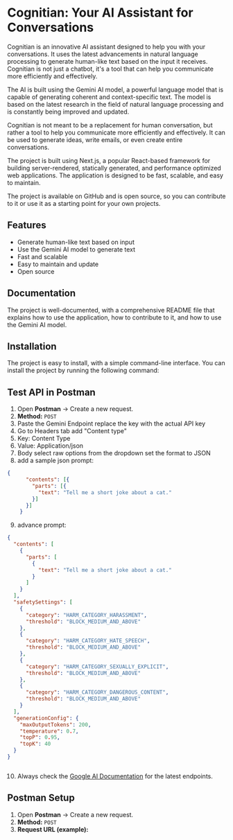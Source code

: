 Cognitian: Your AI Assistant for Conversations
========================================================

Cognitian is an innovative AI assistant designed to help you with your conversations. It uses the latest advancements in natural language processing to generate human-like text based on the input it receives. Cognitian is not just a chatbot, it's a tool that can help you communicate more efficiently and effectively.

The AI is built using the Gemini AI model, a powerful language model that is capable of generating coherent and context-specific text. The model is based on the latest research in the field of natural language processing and is constantly being improved and updated.

Cognitian is not meant to be a replacement for human conversation, but rather a tool to help you communicate more efficiently and effectively. It can be used to generate ideas, write emails, or even create entire conversations.

The project is built using Next.js, a popular React-based framework for building server-rendered, statically generated, and performance optimized web applications. The application is designed to be fast, scalable, and easy to maintain.

The project is available on GitHub and is open source, so you can contribute to it or use it as a starting point for your own projects.

Features
--------

* Generate human-like text based on input
* Use the Gemini AI model to generate text
* Fast and scalable
* Easy to maintain and update
* Open source

Documentation
-------------

The project is well-documented, with a comprehensive README file that explains how to use the application, how to contribute to it, and how to use the Gemini AI model.

Installation
------------

The project is easy to install, with a simple command-line interface. You can install the project by running the following command:

## Test API in Postman
1. Open **Postman** → Create a new request.
2. **Method:** `POST`
3. Paste the Gemini Endpoint replace the key with the actual API key
4. Go to Headers tab add "Content type"
5. Key: Content Type
6. Value: Application/json
7. Body select raw options from the dropdown set the format to JSON
8. add a sample json prompt:  

```json
{
      "contents": [{
        "parts": [{
          "text": "Tell me a short joke about a cat."
        }]
      }]
    }
```
9. advance prompt: 

```json
{
  "contents": [
    {
      "parts": [
        {
          "text": "Tell me a short joke about a cat."
        }
      ]
    }
  ],
  "safetySettings": [
    {
      "category": "HARM_CATEGORY_HARASSMENT",
      "threshold": "BLOCK_MEDIUM_AND_ABOVE"
    },
    {
      "category": "HARM_CATEGORY_HATE_SPEECH",
      "threshold": "BLOCK_MEDIUM_AND_ABOVE"
    },
    {
      "category": "HARM_CATEGORY_SEXUALLY_EXPLICIT",
      "threshold": "BLOCK_MEDIUM_AND_ABOVE"
    },
    {
      "category": "HARM_CATEGORY_DANGEROUS_CONTENT",
      "threshold": "BLOCK_MEDIUM_AND_ABOVE"
    }
  ],
  "generationConfig": {
    "maxOutputTokens": 200,
    "temperature": 0.7,
    "topP": 0.95,
    "topK": 40
  }
}



```
10. Always check the [Google AI Documentation](https://ai.google.dev/docs) for the latest endpoints.


## Postman Setup
1. Open **Postman** → Create a new request.
2. **Method:** `POST`
3. **Request URL (example):**
